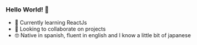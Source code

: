 ### Hello World! 👋

- 🌱 Currently learning ReactJs
- :metal: Looking to collaborate on projects
- 🤓 Native in spanish, fluent in english and I know a little bit of japanese  


